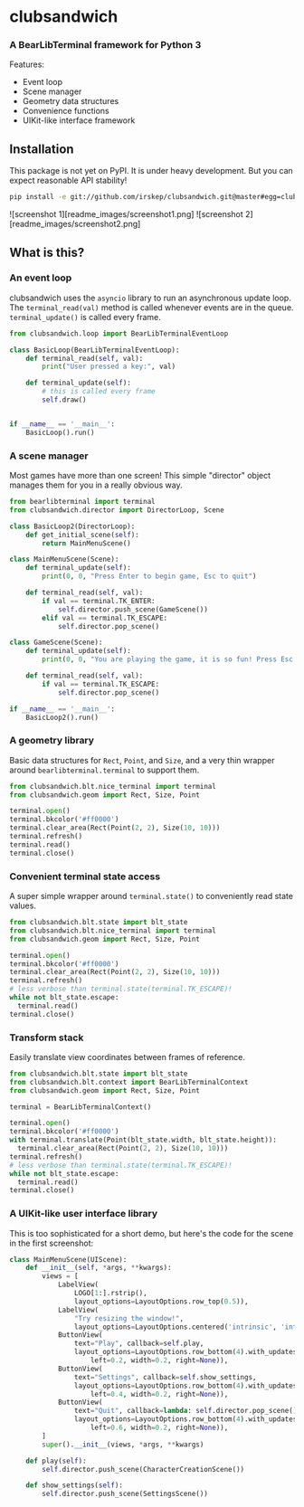 # clubsandwich
### A BearLibTerminal framework for Python 3

Features:

* Event loop
* Scene manager
* Geometry data structures
* Convenience functions
* UIKit-like interface framework

## Installation

This package is not yet on PyPI. It is under heavy development. But you can
expect reasonable API stability!

```sh
pip install -e git://github.com/irskep/clubsandwich.git@master#egg=clubsandwich
```

![screenshot 1][readme_images/screenshot1.png]
![screenshot 2][readme_images/screenshot2.png]

## What is this?

### An event loop

clubsandwich uses the `asyncio` library to run an asynchronous update loop.
The `terminal_read(val)` method is called whenever events are in the queue.
`terminal_update()` is called every frame.

```py
from clubsandwich.loop import BearLibTerminalEventLoop

class BasicLoop(BearLibTerminalEventLoop):
    def terminal_read(self, val):
        print("User pressed a key:", val)

    def terminal_update(self):
        # this is called every frame
        self.draw()


if __name__ == '__main__':
    BasicLoop().run()
```

### A scene manager

Most games have more than one screen! This simple "director" object manages
them for you in a really obvious way.

```py
from bearlibterminal import terminal
from clubsandwich.director import DirectorLoop, Scene

class BasicLoop2(DirectorLoop):
    def get_initial_scene(self):
        return MainMenuScene()

class MainMenuScene(Scene):
    def terminal_update(self):
        print(0, 0, "Press Enter to begin game, Esc to quit")

    def terminal_read(self, val):
        if val == terminal.TK_ENTER:
            self.director.push_scene(GameScene())
        elif val == terminal.TK_ESCAPE:
            self.director.pop_scene()

class GameScene(Scene):
    def terminal_update(self):
        print(0, 0, "You are playing the game, it is so fun! Press Esc to stop.")

    def terminal_read(self, val):
        if val == terminal.TK_ESCAPE:
            self.director.pop_scene()

if __name__ == '__main__':
    BasicLoop2().run()
```

### A geometry library

Basic data structures for `Rect`, `Point`, and `Size`, and a very thin wrapper
around `bearlibterminal.terminal` to support them.

```py
from clubsandwich.blt.nice_terminal import terminal
from clubsandwich.geom import Rect, Size, Point

terminal.open()
terminal.bkcolor('#ff0000')
terminal.clear_area(Rect(Point(2, 2), Size(10, 10)))
terminal.refresh()
terminal.read()
terminal.close()
```

### Convenient terminal state access

A super simple wrapper around `terminal.state()` to conveniently read state
values.

```py
from clubsandwich.blt.state import blt_state
from clubsandwich.blt.nice_terminal import terminal
from clubsandwich.geom import Rect, Size, Point

terminal.open()
terminal.bkcolor('#ff0000')
terminal.clear_area(Rect(Point(2, 2), Size(10, 10)))
terminal.refresh()
# less verbose than terminal.state(terminal.TK_ESCAPE)!
while not blt_state.escape:
  terminal.read()
terminal.close()
```

### Transform stack

Easily translate view coordinates between frames of reference.

```py
from clubsandwich.blt.state import blt_state
from clubsandwich.blt.context import BearLibTerminalContext
from clubsandwich.geom import Rect, Size, Point

terminal = BearLibTerminalContext()

terminal.open()
terminal.bkcolor('#ff0000')
with terminal.translate(Point(blt_state.width, blt_state.height)):
  terminal.clear_area(Rect(Point(2, 2), Size(10, 10)))
terminal.refresh()
# less verbose than terminal.state(terminal.TK_ESCAPE)!
while not blt_state.escape:
  terminal.read()
terminal.close()
```

### A UIKit-like user interface library

This is too sophisticated for a short demo, but here's the code for the scene
in the first screenshot:

```py
class MainMenuScene(UIScene):
    def __init__(self, *args, **kwargs):
        views = [
            LabelView(
                LOGO[1:].rstrip(),
                layout_options=LayoutOptions.row_top(0.5)),
            LabelView(
                "Try resizing the window!",
                layout_options=LayoutOptions.centered('intrinsic', 'intrinsic')),
            ButtonView(
                text="Play", callback=self.play,
                layout_options=LayoutOptions.row_bottom(4).with_updates(
                    left=0.2, width=0.2, right=None)),
            ButtonView(
                text="Settings", callback=self.show_settings,
                layout_options=LayoutOptions.row_bottom(4).with_updates(
                    left=0.4, width=0.2, right=None)),
            ButtonView(
                text="Quit", callback=lambda: self.director.pop_scene(),
                layout_options=LayoutOptions.row_bottom(4).with_updates(
                    left=0.6, width=0.2, right=None)),
        ]
        super().__init__(views, *args, **kwargs)

    def play(self):
        self.director.push_scene(CharacterCreationScene())

    def show_settings(self):
        self.director.push_scene(SettingsScene())
```